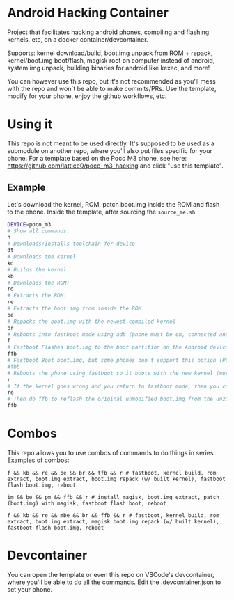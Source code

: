 # Android Hacking Container 

Project that facilitates hacking android phones, compiling and flashing kernels, etc, on a docker container/devcontainer.

Supports: kernel download/build, boot.img unpack from ROM + repack, kernel/boot.img boot/flash, magisk root on computer instead of android, system.img unpack, building binaries for android like kexec, and more!

You can however use this repo, but it's not recommended as you'll mess with the repo and won´t be able to make commits/PRs. Use the template, modify for your phone, enjoy the github workflows, etc.

# Using it

This repo is not meant to be used directly. It's supposed to be used as a submodule on another repo, where you'll also put files specific for your phone. For a template based on the Poco M3 phone, see here: https://github.com/lattice0/poco_m3_hacking and click "use this template".

## Example

Let's download the kernel, ROM, patch boot.img inside the ROM and flash to the phone. Inside the template, after sourcing the `source_me.sh`

```bash
DEVICE=poco_m3
# Show all commands:
h
# Downloads/Installs toolchain for device
dt
# Downloads the kernel
kd
# Builds the kernel
kb
# Downloads the ROM:
rd
# Extracts the ROM:
re
# Extracts the boot.img from inside the ROM
be
# Repacks the boot.img with the newest compiled kernel
br
# Reboots into fastboot mode using adb (phone must be on, connected and you should have accepted adb connection from this container)
f
# Fastboot Flashes boot.img to the boot partition on the Android device
ffb
# Fastboot Boot boot.img, but some phones don´t support this option (Poco M3 does not)
#fbb
# Reboots the phone using fastboot so it boots with the new kernel (must be in fastboot mode)
r
# If the kernel goes wrong and you return to fastboot mode, then you can do re to Rom Extract again and thus overwriting everything you changed
re
# Then do ffb to reflash the original unmodified boot.img from the unzipped ROM
ffb
```

# Combos

This repo allows you to use combos of commands to do things in series. Examples of combos:

```
f && kb && re && be && br && ffb && r # fastboot, kernel build, rom extract, boot.img extract, boot.img repack (w/ built kernel), fastboot flash boot.img, reboot

im && be && pm && ffb && r # install magisk, boot.img extract, patch (boot.img) with magisk, fastboot flash boot, reboot

f && kb && re && mbe && br && ffb && r # fastboot, kernel build, rom extract, boot.img extract, magisk boot.img repack (w/ built kernel), fastboot flash boot.img, reboot

```

# Devcontainer

You can open the template or even this repo on VSCode's devcontainer, where you'll be able to do all the commands. Edit the .devcontainer.json to set your phone.
